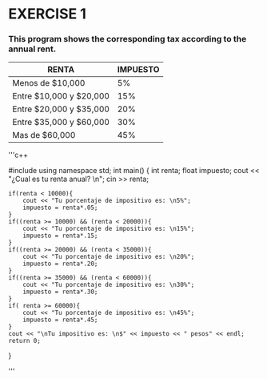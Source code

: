 # EXERCISE 1

### This program shows the corresponding tax according to the annual rent.

| RENTA | IMPUESTO |
|-------|----------|
|Menos de $10,000| 5% |
|Entre $10,000 y $20,000| 15% |
|Entre $20,000 y $35,000| 20% |
|Entre $35,000 y $60,000| 30% |
|Mas de $60,000| 45% |

'''c++

#include <iostream>
using namespace std;
int main() {
    int renta;
    float impuesto;
    cout << "¿Cual es tu renta anual? \n";
    cin >> renta;
   
    if(renta < 10000){
        cout << "Tu porcentaje de impositivo es: \n5%";
        impuesto = renta*.05;
    }
    if((renta >= 10000) && (renta < 20000)){
        cout << "Tu porcentaje de impositivo es: \n15%";
        impuesto = renta*.15;
    }
    if((renta >= 20000) && (renta < 35000)){
        cout << "Tu porcentaje de impositivo es: \n20%";
        impuesto = renta*.20;
    }
    if((renta >= 35000) && (renta < 60000)){
        cout << "Tu porcentaje de impositivo es: \n30%";
        impuesto = renta*.30;
    }
    if( renta >= 60000){
        cout << "Tu porcentaje de impositivo es: \n45%";
        impuesto = renta*.45;
    }
    cout << "\nTu impositivo es: \n$" << impuesto << " pesos" << endl;
    return 0;
}
    
'''

